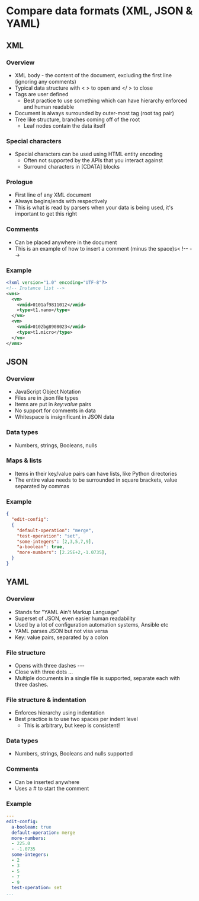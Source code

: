 <!-- cSpell:ignore  -->

# Compare data formats (XML, JSON & YAML)

## XML

### Overview

* XML body - the content of the document, excluding the first line (ignoring any comments)
* Typical data structure with < > to open and </ > to close
* Tags are user defined
    * Best practice to use something which can have hierarchy enforced and human readable
* Document is always surrounded by outer-most tag (root tag pair)
* Tree like structure, branches coming off of the root
    * Leaf nodes contain the data itself

### Special characters

* Special characters can be used using HTML entity encoding
    * Often not supported by the APIs that you interact against
    * Surround characters in [CDATA] blocks

### Prologue

* First line of any XML document
* Always begins/ends with <? and ?> respectively
* This is what is read by parsers when your data is being used, it's important to get this right

### Comments

* Can be placed anywhere in the document
* This is an example of how to insert a comment (minus the space)s< !-- -->

### Example

```xml
<?xml version="1.0" encoding="UTF-8"?>
<!-- Instance list -->
<vms>
  <vm>
    <vmid>0101af9811012</vmid>
    <type>t1.nano</type>
  </vm>
  <vm>
    <vmid>0102bg8908023</vmid>
    <type>t1.micro</type>
  </vm>
</vms>
```

## JSON

### Overview

* JavaScript Object Notation
* Files are in .json file types
* Items are put in *key:value* pairs
* No support for comments in data
* Whitespace is insignificant in JSON data

### Data types

* Numbers, strings, Booleans, nulls

### Maps & lists

* Items in their key/value pairs can have lists, like Python directories
* The entire value needs to be surrounded in square brackets, value separated by commas

### Example

```JSON
{
  "edit-config":
  {
    "default-operation": "merge",
    "test-operation": "set",
    "some-integers": [2,3,5,7,9],
    "a-boolean": true,
    "more-numbers": [2.25E+2,-1.0735],
  }
}
```

## YAML

### Overview

* Stands for "YAML Ain't Markup Language"
* Superset of JSON, even easier human readability
* Used by a lot of configuration automation systems, Ansible etc
* YAML parses JSON but not visa versa
* Key: value pairs, separated by a colon

### File structure

* Opens with three dashes ---
* Close with three dots ...
* Multiple documents in a single file is supported, separate each with three dashes.

### File structure & indentation

* Enforces hierarchy using indentation
* Best practice is to use two spaces per indent level
    * This is arbitrary, but keep is consistent!

### Data types

* Numbers, strings, Booleans and nulls supported

### Comments

* Can be inserted anywhere
* Uses a # to start the comment

### Example

```YAML
---
edit-config:
  a-boolean: true
  default-operation: merge
  more-numbers:
  - 225.0
  - -1.0735
  some-integers:
  - 2
  - 3
  - 5
  - 7
  - 9
  test-operation: set
...
```